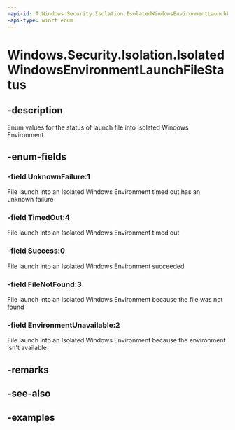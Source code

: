 ```yaml
---
-api-id: T:Windows.Security.Isolation.IsolatedWindowsEnvironmentLaunchFileStatus
-api-type: winrt enum
---
```


<!-- Enumeration syntax.
public enum IsolatedWindowsEnvironmentLaunchFileStatus : int 
-->

# Windows.Security.Isolation.IsolatedWindowsEnvironmentLaunchFileStatus

## -description
Enum values for the status of launch file into Isolated Windows Environment.
## -enum-fields
### -field UnknownFailure:1
File launch into an Isolated Windows Environment timed out has an unknown failure
### -field TimedOut:4
File launch into an Isolated Windows Environment timed out
### -field Success:0
File launch into an Isolated Windows Environment succeeded
### -field FileNotFound:3
File launch into an Isolated Windows Environment because the file was not found
### -field EnvironmentUnavailable:2
File launch into an Isolated Windows Environment because the environment isn't available
## -remarks

## -see-also

## -examples

